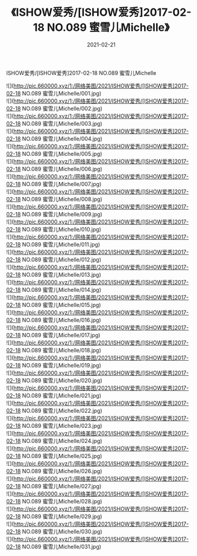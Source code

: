 ﻿---
layout: post
title:  《ISHOW爱秀/[ISHOW爱秀]2017-02-18 NO.089 蜜雪儿Michelle》
date:   2021-02-21
img: http://pic.660000.xyz/1:/网络美图/2021/ISHOW爱秀/[ISHOW爱秀]2017-02-18 NO.089 蜜雪儿Michelle/000.jpg
categories: [美女, 清纯, 唯美]
---

ISHOW爱秀/[ISHOW爱秀]2017-02-18 NO.089 蜜雪儿Michelle

 ![](http://pic.660000.xyz/1:/网络美图/2021/ISHOW爱秀/[ISHOW爱秀]2017-02-18 NO.089 蜜雪儿Michelle/001.jpg) <br>![](http://pic.660000.xyz/1:/网络美图/2021/ISHOW爱秀/[ISHOW爱秀]2017-02-18 NO.089 蜜雪儿Michelle/002.jpg) <br>![](http://pic.660000.xyz/1:/网络美图/2021/ISHOW爱秀/[ISHOW爱秀]2017-02-18 NO.089 蜜雪儿Michelle/003.jpg) <br>![](http://pic.660000.xyz/1:/网络美图/2021/ISHOW爱秀/[ISHOW爱秀]2017-02-18 NO.089 蜜雪儿Michelle/004.jpg) <br>![](http://pic.660000.xyz/1:/网络美图/2021/ISHOW爱秀/[ISHOW爱秀]2017-02-18 NO.089 蜜雪儿Michelle/005.jpg) <br>![](http://pic.660000.xyz/1:/网络美图/2021/ISHOW爱秀/[ISHOW爱秀]2017-02-18 NO.089 蜜雪儿Michelle/006.jpg) <br>![](http://pic.660000.xyz/1:/网络美图/2021/ISHOW爱秀/[ISHOW爱秀]2017-02-18 NO.089 蜜雪儿Michelle/007.jpg) <br>![](http://pic.660000.xyz/1:/网络美图/2021/ISHOW爱秀/[ISHOW爱秀]2017-02-18 NO.089 蜜雪儿Michelle/008.jpg) <br>![](http://pic.660000.xyz/1:/网络美图/2021/ISHOW爱秀/[ISHOW爱秀]2017-02-18 NO.089 蜜雪儿Michelle/009.jpg) <br>![](http://pic.660000.xyz/1:/网络美图/2021/ISHOW爱秀/[ISHOW爱秀]2017-02-18 NO.089 蜜雪儿Michelle/010.jpg) <br>![](http://pic.660000.xyz/1:/网络美图/2021/ISHOW爱秀/[ISHOW爱秀]2017-02-18 NO.089 蜜雪儿Michelle/011.jpg) <br>![](http://pic.660000.xyz/1:/网络美图/2021/ISHOW爱秀/[ISHOW爱秀]2017-02-18 NO.089 蜜雪儿Michelle/012.jpg) <br>![](http://pic.660000.xyz/1:/网络美图/2021/ISHOW爱秀/[ISHOW爱秀]2017-02-18 NO.089 蜜雪儿Michelle/013.jpg) <br>![](http://pic.660000.xyz/1:/网络美图/2021/ISHOW爱秀/[ISHOW爱秀]2017-02-18 NO.089 蜜雪儿Michelle/014.jpg) <br>![](http://pic.660000.xyz/1:/网络美图/2021/ISHOW爱秀/[ISHOW爱秀]2017-02-18 NO.089 蜜雪儿Michelle/015.jpg) <br>![](http://pic.660000.xyz/1:/网络美图/2021/ISHOW爱秀/[ISHOW爱秀]2017-02-18 NO.089 蜜雪儿Michelle/016.jpg) <br>![](http://pic.660000.xyz/1:/网络美图/2021/ISHOW爱秀/[ISHOW爱秀]2017-02-18 NO.089 蜜雪儿Michelle/017.jpg) <br>![](http://pic.660000.xyz/1:/网络美图/2021/ISHOW爱秀/[ISHOW爱秀]2017-02-18 NO.089 蜜雪儿Michelle/018.jpg) <br>![](http://pic.660000.xyz/1:/网络美图/2021/ISHOW爱秀/[ISHOW爱秀]2017-02-18 NO.089 蜜雪儿Michelle/019.jpg) <br>![](http://pic.660000.xyz/1:/网络美图/2021/ISHOW爱秀/[ISHOW爱秀]2017-02-18 NO.089 蜜雪儿Michelle/020.jpg) <br>![](http://pic.660000.xyz/1:/网络美图/2021/ISHOW爱秀/[ISHOW爱秀]2017-02-18 NO.089 蜜雪儿Michelle/021.jpg) <br>![](http://pic.660000.xyz/1:/网络美图/2021/ISHOW爱秀/[ISHOW爱秀]2017-02-18 NO.089 蜜雪儿Michelle/022.jpg) <br>![](http://pic.660000.xyz/1:/网络美图/2021/ISHOW爱秀/[ISHOW爱秀]2017-02-18 NO.089 蜜雪儿Michelle/023.jpg) <br>![](http://pic.660000.xyz/1:/网络美图/2021/ISHOW爱秀/[ISHOW爱秀]2017-02-18 NO.089 蜜雪儿Michelle/024.jpg) <br>![](http://pic.660000.xyz/1:/网络美图/2021/ISHOW爱秀/[ISHOW爱秀]2017-02-18 NO.089 蜜雪儿Michelle/025.jpg) <br>![](http://pic.660000.xyz/1:/网络美图/2021/ISHOW爱秀/[ISHOW爱秀]2017-02-18 NO.089 蜜雪儿Michelle/026.jpg) <br>![](http://pic.660000.xyz/1:/网络美图/2021/ISHOW爱秀/[ISHOW爱秀]2017-02-18 NO.089 蜜雪儿Michelle/027.jpg) <br>![](http://pic.660000.xyz/1:/网络美图/2021/ISHOW爱秀/[ISHOW爱秀]2017-02-18 NO.089 蜜雪儿Michelle/028.jpg) <br>![](http://pic.660000.xyz/1:/网络美图/2021/ISHOW爱秀/[ISHOW爱秀]2017-02-18 NO.089 蜜雪儿Michelle/029.jpg) <br>![](http://pic.660000.xyz/1:/网络美图/2021/ISHOW爱秀/[ISHOW爱秀]2017-02-18 NO.089 蜜雪儿Michelle/030.jpg) <br>![](http://pic.660000.xyz/1:/网络美图/2021/ISHOW爱秀/[ISHOW爱秀]2017-02-18 NO.089 蜜雪儿Michelle/031.jpg) <br>